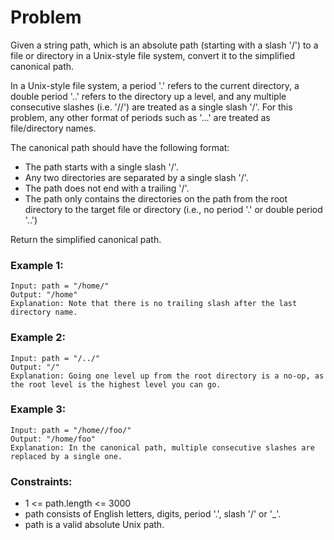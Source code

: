 # Problem

Given a string path, which is an absolute path (starting with a slash '/') to a file or directory in a Unix-style file system, convert it to the simplified canonical path.

In a Unix-style file system, a period '.' refers to the current directory, a double period '..' refers to the directory up a level, and any multiple consecutive slashes (i.e. '//') are treated as a single slash '/'. For this problem, any other format of periods such as '...' are treated as file/directory names.

The canonical path should have the following format:

- The path starts with a single slash '/'.
- Any two directories are separated by a single slash '/'.
- The path does not end with a trailing '/'.
- The path only contains the directories on the path from the root directory to the target file or directory (i.e., no period '.' or double period '..')

Return the simplified canonical path.

### Example 1:

```
Input: path = "/home/"
Output: "/home"
Explanation: Note that there is no trailing slash after the last directory name.
```

### Example 2:

```
Input: path = "/../"
Output: "/"
Explanation: Going one level up from the root directory is a no-op, as the root level is the highest level you can go.
```

### Example 3:

```
Input: path = "/home//foo/"
Output: "/home/foo"
Explanation: In the canonical path, multiple consecutive slashes are replaced by a single one.
```

### Constraints:

- 1 <= path.length <= 3000
- path consists of English letters, digits, period '.', slash '/' or '\_'.
- path is a valid absolute Unix path.
